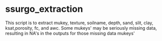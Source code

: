 # ssurgo_extraction
This script is to extract mukey, texture, soilname, depth, sand, slit, clay, ksat,porosity, fc, and awc.
Some mukeys' may be seriously missing data, resulting in NA's in the outputs for those missing data mukeys'



